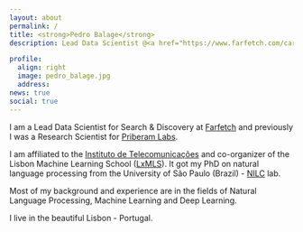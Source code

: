 ```yaml
---
layout: about
permalink: /
title: <strong>Pedro Balage</strong>
description: Lead Data Scientist @<a href="https://www.farfetch.com/careers">Farfetch</a> | Researcher at <a href="https://www.it.pt/">IT-Lisboa</a> | <a href="http://lxmls.it.pt/2019/">LxMLS</a> Organizer

profile:
  align: right
  image: pedro_balage.jpg
  address:
news: true
social: true
---
```


I am a Lead Data Scientist for Search & Discovery at <a href="https://www.farfetch.com/careers">Farfetch</a> and previously I was a Research Scientist for <a href=" http://labs.priberam.pt/">Priberam Labs</a>. 

I am affiliated to the <a href="https://www.it.pt/">Instituto de Telecomunicações</a> and co-organizer of the Lisbon Machine Learning School (<a href="http://lxmls.it.pt/2020/">LxMLS</a>). It got my PhD on natural language processing from the University of São Paulo (Brazil) - <a href="http://www.nilc.icmc.usp.br">NILC</a> lab.  

Most of my background and experience are in the fields of Natural Language Processing, Machine Learning and Deep Learning.  

I live in the beautiful Lisbon - Portugal.
